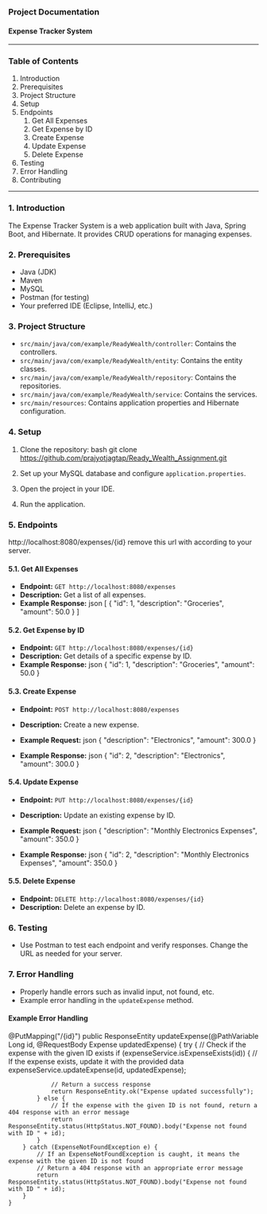 
### Project Documentation

#### Expense Tracker System

---

### Table of Contents

1. Introduction
2. Prerequisites
3. Project Structure
4. Setup
5. Endpoints
   1. Get All Expenses
   2. Get Expense by ID
   3. Create Expense
   4. Update Expense
   5. Delete Expense
6. Testing
7. Error Handling
8. Contributing

---

### 1. Introduction

The Expense Tracker System is a web application built with Java, Spring Boot, and Hibernate. It provides CRUD operations for managing expenses.

### 2. Prerequisites

- Java (JDK)
- Maven
- MySQL
- Postman (for testing)
- Your preferred IDE (Eclipse, IntelliJ, etc.)

### 3. Project Structure

- `src/main/java/com/example/ReadyWealth/controller`: Contains the controllers.
- `src/main/java/com/example/ReadyWealth/entity`: Contains the entity classes.
- `src/main/java/com/example/ReadyWealth/repository`: Contains the repositories.
- `src/main/java/com/example/ReadyWealth/service`: Contains the services.
- `src/main/resources`: Contains application properties and Hibernate configuration.

### 4. Setup

1. Clone the repository:
   bash
   git clone https://github.com/prajyotjagtap/Ready_Wealth_Assignment.git
   
2. Set up your MySQL database and configure `application.properties`.
3. Open the project in your IDE.
4. Run the application.

### 5. Endpoints

http://localhost:8080/expenses/{id} remove this url with according to your server.

#### 5.1. Get All Expenses

- **Endpoint:** `GET http://localhost:8080/expenses`
- **Description:** Get a list of all expenses.
- **Example Response:**
  json
  [
      {
          "id": 1,
          "description": "Groceries",
          "amount": 50.0
      }
  ]
  

#### 5.2. Get Expense by ID

- **Endpoint:** `GET http://localhost:8080/expenses/{id}`
- **Description:** Get details of a specific expense by ID.
- **Example Response:**
  json
  {
      "id": 1,
      "description": "Groceries",
      "amount": 50.0
  }
  

#### 5.3. Create Expense

- **Endpoint:** `POST http://localhost:8080/expenses`
- **Description:** Create a new expense.
- **Example Request:**
  json
  {
      "description": "Electronics",
      "amount": 300.0
  }
  
- **Example Response:**
  json
  {
      "id": 2,
      "description": "Electronics",
      "amount": 300.0
  }
  

#### 5.4. Update Expense

- **Endpoint:** `PUT http://localhost:8080/expenses/{id}`
- **Description:** Update an existing expense by ID.
- **Example Request:**
  json
  {
      "description": "Monthly Electronics Expenses",
      "amount": 350.0
  }
  
- **Example Response:**
  json
  {
      "id": 2,
      "description": "Monthly Electronics Expenses",
      "amount": 350.0
  }
  

#### 5.5. Delete Expense

- **Endpoint:** `DELETE http://localhost:8080/expenses/{id}`
- **Description:** Delete an expense by ID.

### 6. Testing

- Use Postman to test each endpoint and verify responses. Change the URL as needed for your server.

### 7. Error Handling

- Properly handle errors such as invalid input, not found, etc.
- Example error handling in the `updateExpense` method.

#### Example Error Handling

@PutMapping("/{id}")
    public ResponseEntity<String> updateExpense(@PathVariable Long id, @RequestBody Expense updatedExpense) {
        try {
            // Check if the expense with the given ID exists
            if (expenseService.isExpenseExists(id)) {
                // If the expense exists, update it with the provided data
                expenseService.updateExpense(id, updatedExpense);
                
                // Return a success response
                return ResponseEntity.ok("Expense updated successfully");
            } else {
                // If the expense with the given ID is not found, return a 404 response with an error message
                return ResponseEntity.status(HttpStatus.NOT_FOUND).body("Expense not found with ID " + id);
            }
        } catch (ExpenseNotFoundException e) {
            // If an ExpenseNotFoundException is caught, it means the expense with the given ID is not found
            // Return a 404 response with an appropriate error message
            return ResponseEntity.status(HttpStatus.NOT_FOUND).body("Expense not found with ID " + id);
        }
    }

